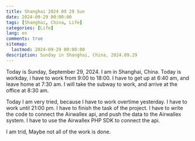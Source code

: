 ```yaml
---
title: Shanghai 2024 09 29 Sun 
date: 2024-09-29 00:00:00
tags: [Shanghai, China, Life]
categories: [Life]
lang: en
comments: true
sitemap:
  lastmod: 2024-09-29 00:00:00
description: Sunday in Shanghai, China, 2024.09.29
---
```

Today is Sunday, September 29, 2024. I am in Shanghai, China. Today is workday, i have to work from 9:00 to 18:00. I have to get up at 6:40 am, and leave home at 7:30 am. I will take the subway to work, and arrive at the office at 8:30 am.

Today I am very tried, because I have to work overtime yesterday. I have to work until 21:00 pm. I have to finish the task of the project. I have to write the code to connect the Airwallex api, and push the data to the Airwallex system. I have to use the Airwallex PHP SDK to connect the api. 

I am trid, Maybe not all of the work is done.